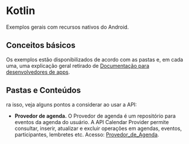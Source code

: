 # Kotlin
 





Exemplos gerais com recursos nativos do Android.



## Conceitos básicos

Os exemplos estão disponibilizados de acordo com as pastas e, em cada uma, uma explicação geral retirado de [Documentação para desenvolvedores de apps](https://developer.android.com/docs).



## Pastas e Conteúdos

ra isso, veja alguns pontos a considerar ao usar a API:

- **Provedor de agenda.** O Provedor de agenda é um repositório para eventos da agenda do usuário. A API Calendar Provider permite consultar, inserir, atualizar e excluir operações em agendas, eventos, participantes, lembretes etc. Acesso: [Provedor_de_Agenda](https://developer.android.com/guide/topics/providers/calendar-provider#manifest).



